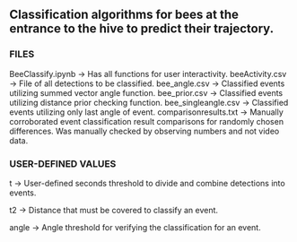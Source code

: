 ## Classification algorithms for bees at the entrance to the hive to predict their trajectory.

### FILES

BeeClassify.ipynb -> Has all functions for user interactivity.
beeActivity.csv -> File of all detections to be classified.
bee_angle.csv -> Classified events utilizing summed vector angle function.
bee_prior.csv -> Classified events utilizing distance prior checking function.
bee_singleangle.csv -> Classified events utilizing only last angle of event.
comparisonresults.txt -> Manually corroborated event classification result comparisons for randomly chosen differences. Was manually checked by observing numbers and not video data.

### USER-DEFINED VALUES

t -> User-defined seconds threshold to divide and combine detections into events.

t2 -> Distance that must be covered to classify an event.

angle -> Angle threshold for verifying the classification for an event.

